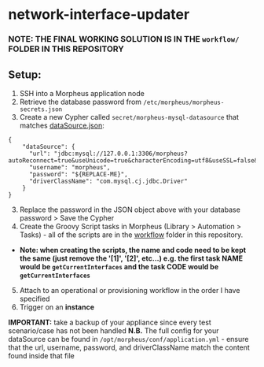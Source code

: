 # network-interface-updater

### NOTE: THE FINAL WORKING SOLUTION IS IN THE `workflow/` FOLDER IN THIS REPOSITORY

## Setup:
1. SSH into a Morpheus application node
2. Retrieve the database password from `/etc/morpheus/morpheus-secrets.json`
3. Create a new Cypher called `secret/morpheus-mysql-datasource` that matches [dataSource.json](https://github.com/uthm4n/network-interface-updater/blob/main/workflow/dataSource.json):
```
{
    "dataSource": {
      "url": "jdbc:mysql://127.0.0.1:3306/morpheus?autoReconnect=true&useUnicode=true&characterEncoding=utf8&useSSL=false&allowPublicKeyRetrieval=true",
      "username": "morpheus",
      "password": "${REPLACE-ME}", 
      "driverClassName": "com.mysql.cj.jdbc.Driver"
    }
}
```
3. Replace the password in the JSON object above with your database password > Save the Cypher
4. Create the Groovy Script tasks in Morpheus (Library > Automation > Tasks) - all of the scripts are in the [workflow](https://github.com/uthm4n/network-interface-updater/tree/main/workflow) folder in this repository.
 - **Note: when creating the scripts, the name and code need to be kept the same (just remove the '[1]', '[2]', etc...) e.g. the first task NAME would be `getCurrentInterfaces` and the task CODE would be `getCurrentInterfaces`**
5. Attach to an operational or provisioning workflow in the order I have specified
6. Trigger on an **instance**

**IMPORTANT:** take a backup of your appliance since every test scenario/case has not been handled 
**N.B.** The full config for your dataSource can be found in `/opt/morpheus/conf/application.yml` - ensure that the url, username, password, and driverClassName match the content found inside that file
